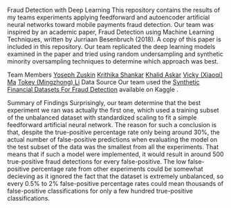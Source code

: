 Fraud Detection with Deep Learning
This repository contains the results of my teams experiments applying feedforward and autoencoder artificial neural networks toward mobile payments fraud detection. Our team was inspired by an academic paper, Fraud Detection using Machine Learning Techniques, written by Jurriaan Besenbruch (2018). A copy of this paper is included in this repository. Our team replicated the deep learning models examined in the paper and tried using random undersampling and synthetic minority oversampling techniques to determine which approach was best.

Team Members
[Yoseph Zuskin](https://www.linkedin.com/in/yoseph-zuskin/)
[Krithika Shankar](https://www.linkedin.com/in/krithikashankar/)
[Khalid Askar](https://www.linkedin.com/in/khalidaskar/)
[Vicky (Xiaoqi) Ma](https://www.linkedin.com/in/vickyma20/)
[Tokey (Mingzhong) Li](https://www.linkedin.com/in/tokeyli/)
Data Source
Our team used the [Synthetic Financial Datasets For Fraud Detection](https://www.kaggle.com/ntnu-testimon/paysim1) available on Kaggle .

Summary of Findings
Surprisingly, our team determine that the best experiment we ran was actually the first one, which used a training subset of the unbalanced dataset with standardized scaling to fit a simple feedforward artificial neural network. The reason for such a conclusion is that, despite the true-positive percentage rate only being around 30%, the actual number of false-positive predictions when evaluating the model on the test subset of the data was the smallest from all the experiments. That means that if such a model were implemented, it would result in around 500 true-positive fraud detections for every false-positive. The low false-positive percentage rate from other experiments could be somewhat decieving as it ignored the fact that the dataset is extremely unbalanced, so every 0.5% to 2% false-positive percentage rates could mean thousands of false-positive classifications for only a few hundred true-positive classifications.
